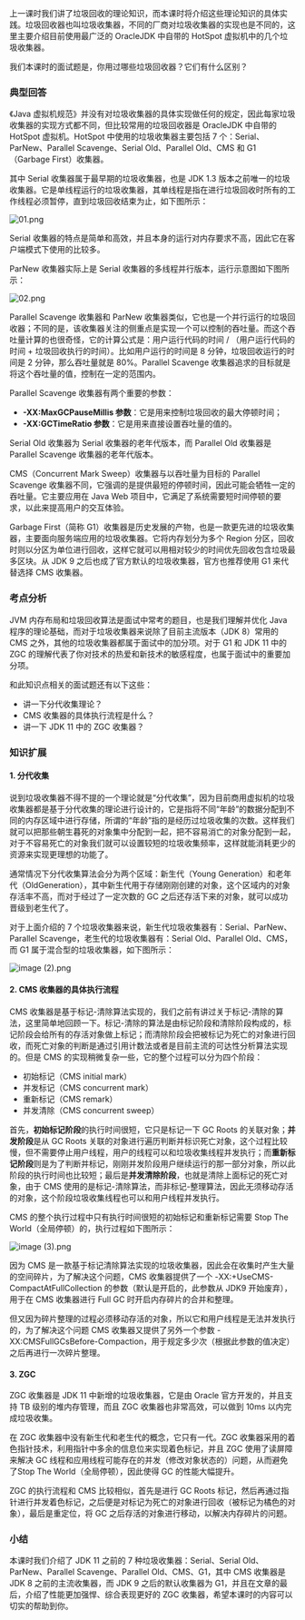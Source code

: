 上一课时我们讲了垃圾回收的理论知识，而本课时将介绍这些理论知识的具体实践。垃圾回收器也叫垃圾收集器，不同的厂商对垃圾收集器的实现也是不同的，这里主要介绍目前使用最广泛的 OracleJDK 中自带的 HotSpot 虚拟机中的几个垃圾收集器。

我们本课时的面试题是，你用过哪些垃圾回收器？它们有什么区别？

### 典型回答

《Java 虚拟机规范》并没有对垃圾收集器的具体实现做任何的规定，因此每家垃圾收集器的实现方式都不同，但比较常用的垃圾回收器是 OracleJDK 中自带的 HotSpot 虚拟机。HotSpot 中使用的垃圾收集器主要包括 7 个：Serial、ParNew、Parallel Scavenge、Serial Old、Parallel Old、CMS 和 G1（Garbage First）收集器。

其中 Serial 收集器属于最早期的垃圾收集器，也是 JDK 1.3 版本之前唯一的垃圾收集器。它是单线程运行的垃圾收集器，其单线程是指在进行垃圾回收时所有的工作线程必须暂停，直到垃圾回收结束为止，如下图所示：

![01.png](https://s0.lgstatic.com/i/image/M00/17/AE/CgqCHl7XWkeAU3MTAABRHyoLxbg882.png)

Serial 收集器的特点是简单和高效，并且本身的运行对内存要求不高，因此它在客户端模式下使用的比较多。

ParNew 收集器实际上是 Serial 收集器的多线程并行版本，运行示意图如下图所示：

![02.png](https://s0.lgstatic.com/i/image/M00/17/AE/CgqCHl7XWleAa2zYAABZIIXs59w872.png)

Parallel Scavenge 收集器和 ParNew 收集器类似，它也是一个并行运行的垃圾回收器；不同的是，该收集器关注的侧重点是实现一个可以控制的吞吐量。而这个吞吐量计算的也很奇怪，它的计算公式是：用户运行代码的时间 / （用户运行代码的时间 + 垃圾回收执行的时间）。比如用户运行的时间是 8 分钟，垃圾回收运行的时间是 2 分钟，那么吞吐量就是 80%。Parallel Scavenge 收集器追求的目标就是将这个吞吐量的值，控制在一定的范围内。

Parallel Scavenge 收集器有两个重要的参数：

- **-XX:MaxGCPauseMillis 参数**：它是用来控制垃圾回收的最大停顿时间；
- **-XX:GCTimeRatio 参数**：它是用来直接设置吞吐量的值的。

Serial Old 收集器为 Serial 收集器的老年代版本，而 Parallel Old 收集器是 Parallel Scavenge 收集器的老年代版本。

CMS（Concurrent Mark Sweep）收集器与以吞吐量为目标的 Parallel Scavenge 收集器不同，它强调的是提供最短的停顿时间，因此可能会牺牲一定的吞吐量。它主要应用在 Java Web 项目中，它满足了系统需要短时间停顿的要求，以此来提高用户的交互体验。

Garbage First（简称 G1）收集器是历史发展的产物，也是一款更先进的垃圾收集器，主要面向服务端应用的垃圾收集器。它将内存划分为多个 Region 分区，回收时则以分区为单位进行回收，这样它就可以用相对较少的时间优先回收包含垃圾最多区块。从 JDK 9 之后也成了官方默认的垃圾收集器，官方也推荐使用 G1 来代替选择 CMS 收集器。

### 考点分析

JVM 内存布局和垃圾回收算法是面试中常考的题目，也是我们理解并优化 Java 程序的理论基础，而对于垃圾收集器来说除了目前主流版本（JDK 8）常用的 CMS 之外，其他的垃圾收集器都属于面试中的加分项。对于 G1 和 JDK 11 中的 ZGC 的理解代表了你对技术的热爱和新技术的敏感程度，也属于面试中的重要加分项。

和此知识点相关的面试题还有以下这些：

- 讲一下分代收集理论？
- CMS 收集器的具体执行流程是什么？
- 讲一下 JDK 11 中的 ZGC 收集器？

### 知识扩展

#### 1. 分代收集

说到垃圾收集器不得不提的一个理论就是“分代收集”，因为目前商用虚拟机的垃圾收集器都是基于分代收集的理论进行设计的，它是指将不同“年龄”的数据分配到不同的内存区域中进行存储，所谓的“年龄”指的是经历过垃圾收集的次数。这样我们就可以把那些朝生暮死的对象集中分配到一起，把不容易消亡的对象分配到一起，对于不容易死亡的对象我们就可以设置较短的垃圾收集频率，这样就能消耗更少的资源来实现更理想的功能了。

通常情况下分代收集算法会分为两个区域：新生代（Young Generation）和老年代（OldGeneration），其中新生代用于存储刚刚创建的对象，这个区域内的对象存活率不高，而对于经过了一定次数的 GC 之后还存活下来的对象，就可以成功晋级到老生代了。

对于上面介绍的 7 个垃圾收集器来说，新生代垃圾收集器有：Serial、ParNew、Parallel Scavenge，老生代的垃圾收集器有：Serial Old、Parallel Old、CMS，而 G1 属于混合型的垃圾收集器，如下图所示：

![image (2).png](https://s0.lgstatic.com/i/image/M00/17/58/CgqCHl7XFo-AYbIbAABPIp2dreY362.png)

#### 2. CMS 收集器的具体执行流程

CMS 收集器是基于标记-清除算法实现的，我们之前有讲过关于标记-清除的算法，这里简单地回顾一下。标记-清除的算法是由标记阶段和清除阶段构成的，标记阶段会给所有的存活对象做上标记；而清除阶段会把被标记为死亡的对象进行回收，而死亡对象的判断是通过引用计数法或者是目前主流的可达性分析算法实现的。但是 CMS 的实现稍微复杂一些，它的整个过程可以分为四个阶段：

- 初始标记（CMS initial mark）
- 并发标记（CMS concurrent mark）
- 重新标记（CMS remark）
- 并发清除（CMS concurrent sweep）

首先，**初始标记阶段**的执行时间很短，它只是标记一下 GC Roots 的关联对象；**并发阶段**是从 GC Roots 关联的对象进行遍历判断并标识死亡对象，这个过程比较慢，但不需要停止用户线程，用户的线程可以和垃圾收集线程并发执行；而**重新标记阶段**则是为了判断并标记，刚刚并发阶段用户继续运行的那一部分对象，所以此阶段的执行时间也比较短；最后是**并发清除阶段**，也就是清除上面标记的死亡对象，由于 CMS 使用的是标记-清除算法，而非标记-整理算法，因此无须移动存活的对象，这个阶段垃圾收集线程也可以和用户线程并发执行。

CMS 的整个执行过程中只有执行时间很短的初始标记和重新标记需要 Stop The World（全局停顿）的，执行过程如下图所示：

![image (3).png](https://s0.lgstatic.com/i/image/M00/17/59/CgqCHl7XFp6AUeOUAABc9H0WHNw254.png)

因为 CMS 是一款基于标记清除算法实现的垃圾收集器，因此会在收集时产生大量的空间碎片，为了解决这个问题，CMS 收集器提供了一个 -XX:+UseCMS-CompactAtFullCollection 的参数（默认是开启的，此参数从 JDK9 开始废弃），用于在 CMS 收集器进行 Full GC 时开启内存碎片的合并和整理。

但又因为碎片整理的过程必须移动存活的对象，所以它和用户线程是无法并发执行的，为了解决这个问题 CMS 收集器又提供了另外一个参数 -XX:CMSFullGCsBefore-Compaction，用于规定多少次（根据此参数的值决定）之后再进行一次碎片整理。

#### 3. ZGC

ZGC 收集器是 JDK 11 中新增的垃圾收集器，它是由 Oracle 官方开发的，并且支持 TB 级别的堆内存管理，而且 ZGC 收集器也非常高效，可以做到 10ms 以内完成垃圾收集。

在 ZGC 收集器中没有新生代和老生代的概念，它只有一代。ZGC 收集器采用的着色指针技术，利用指针中多余的信息位来实现着色标记，并且 ZGC 使用了读屏障来解决 GC 线程和应用线程可能存在的并发（修改对象状态的）问题，从而避免了Stop The World（全局停顿），因此使得 GC 的性能大幅提升。

ZGC 的执行流程和 CMS 比较相似，首先是进行 GC Roots 标记，然后再通过指针进行并发着色标记，之后便是对标记为死亡的对象进行回收（被标记为橘色的对象），最后是重定位，将 GC 之后存活的对象进行移动，以解决内存碎片的问题。

### 小结

本课时我们介绍了 JDK 11 之前的 7 种垃圾收集器：Serial、Serial Old、ParNew、Parallel Scavenge、Parallel Old、CMS、G1，其中 CMS 收集器是 JDK 8 之前的主流收集器，而 JDK 9 之后的默认收集器为 G1，并且在文章的最后，介绍了性能更加强悍、综合表现更好的 ZGC 收集器，希望本课时的内容可以切实的帮助到你。

 